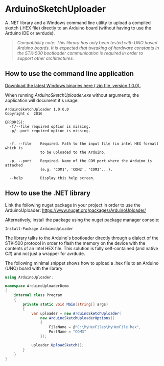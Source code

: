 # ArduinoSketchUploader

A .NET library and a Windows command line utility to upload a compiled sketch (.HEX file) directly to an Arduino board (without having to use the Arduino IDE or avrdude).

> *Compatibility note: This library has only been tested with UNO based Arduino boards. It is expected that tweaking of hardware constants in the STK-500 bootloader communication is required in order to support other architectures.*

## How to use the command line application ##

[Download the latest Windows binaries here (.zip file, version 1.0.0).](https://github.com/christophediericx/ArduinoSketchUploader/releases/download/v1.0.0/ArduinoSketchUploader-1.0.0.zip)

When running *ArduinoSketchUploader.exe* without arguments, the application will document it's usage:

```
ArduinoSketchUploader 1.0.0.0
Copyright c  2016

ERROR(S):
  -f/--file required option is missing.
  -p/--port required option is missing.


  -f, --file    Required. Path to the input file (in intel HEX format) which is
                to be uploaded to the Arduino.

  -p, --port    Required. Name of the COM port where the Arduino is attached
                (e.g. 'COM1', 'COM2', 'COM3'...).

  --help        Display this help screen.
```


## How to use the .NET library ##

Link the following nuget package in your project in order to use the ArduinoUploader: https://www.nuget.org/packages/ArduinoUploader/

Alternatively, install the package using the nuget package manager console:

```
Install-Package ArduinoUploader
```

The library talks to the Arduino's bootloader directly through a dialect of the STK-500 protocol in order to flash the memory on the device with the contents of an Intel HEX file. This solution is fully self-contained (and native C#) and not just a wrapper for avrdude.

The following minimal snippet shows how to upload a .hex file to an Arduino (UNO) board with the library:

```csharp
using ArduinoUploader;

namespace ArduinoUploaderDemo
{
    internal class Program
    {
        private static void Main(string[] args)
        {
            var uploader = new ArduinoSketchUploader(
                new ArduinoSketchUploaderOptions()
                {
                    FileName = @"C:\MyHexFiles\MyHexFile.hex",
                    PortName = "COM3"
                });

            uploader.UploadSketch();
        }
    }
}
```

